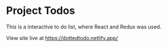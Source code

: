 # Project Todos

This is a interactive to do list, where React and Redux was used.

View site live at https://dottedtodo.netlify.app/
